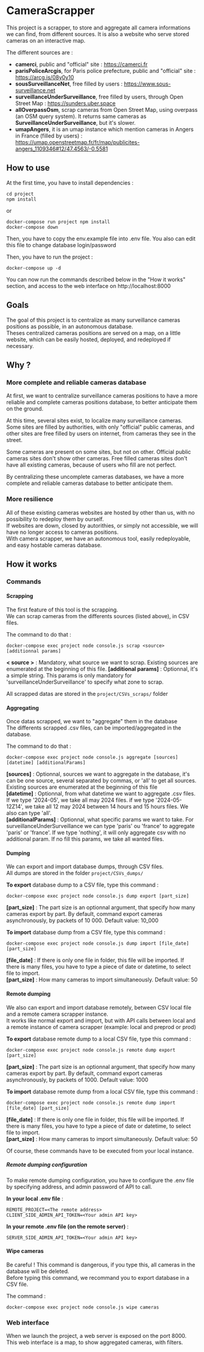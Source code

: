 # CameraScrapper

This project is a scrapper, to store and aggregate all camera informations we can find, from different sources.
It is also a website who serve stored cameras on an interactive map.

The different sources are :
  - **camerci**, public and "official" site : https://camerci.fr
  - **parisPoliceArcgis**, for Paris police prefecture, public and "official" site : https://arcg.is/08y0y10
  - **sousSurveillanceNet**, free filled by users : https://www.sous-surveillance.net
  - **surveillanceUnderSurveillance**, free filled by users, through Open Street Map : https://sunders.uber.space
  - **allOverpassOsm**, scrap cameras from Open Street Map, using overpass (an OSM query system). It returns same cameras as **SurveillanceUnderSurveillance**, but it's slower.
  - **umapAngers**, it is an umap instance which mention cameras in Angers in France (filled by users) : https://umap.openstreetmap.fr/fr/map/publicites-angers_1109346#12/47.4563/-0.5581

## How to use

At the first time, you have to install dependencies :
```
cd project
npm install
```
or
```
docker-compose run project npm install
docker-compose down
```

Then, you have to copy the env.example file into .env file. You also can edit this file to change database login/password  

Then, you have to run the project :
```
docker-compose up -d
```

You can now run the commands described below in the "How it works" section, and access to the web interface on http://localhost:8000

## Goals

The goal of this project is to centralize as many surveillance cameras positions as possible, in an autonomous database.  
Theses centralized cameras positions are served on a map, on a little website, which can be easily hosted, deployed, and redeployed if necessary.

## Why ?

### More complete and reliable cameras database

At first, we want to centralize surveillance cameras positions to have a more reliable and complete cameras positions database, to better anticipate them on the ground.

At this time, several sites exist, to localize many surveillance cameras.  
Some sites are filled by authorities, with only "official" public cameras, and other sites are free filled by users on internet, from cameras they see in the street.  

Some cameras are present on some sites, but not on other. Official public cameras sites don't show other cameras. Free filled cameras sites don't have all existing cameras, because of users who fill are not perfect.  

By centralizing these uncomplete cameras databases, we have a more complete and reliable cameras database to better anticipate them.

### More resilience

All of these existing cameras websites are hosted by other than us, with no possibility to redeploy them by ourself.  
If websites are down, closed by autorithies, or simply not accessible, we will have no longer access to cameras positions.  
With camera scrapper, we have an autonomous tool, easily redeployable, and easy hostable cameras database.  

## How it works

### Commands

#### Scrapping

The first feature of this tool is the scrapping.  
We can scrap cameras from the differents sources (listed above), in CSV files.  

The command to do that :
```
docker-compose exec project node console.js scrap <source> [additionnal params]
```
**< source >** : Mandatory, what source we want to scrap. Existing sources are enumerated at the beginning of this file.
**[additional params]** : Optionnal, it's a simple string. This params is only mandatory for 'surveillanceUnderSurveillance' to specify what zone to scrap.

All scrapped datas are stored in the `project/CSVs_scraps/` folder

#### Aggregating

Once datas scrapped, we want to "aggregate" them in the database  
The differents scrapped .csv files, can be imported/aggregated in the database.  

The command to do that :
```
docker-compose exec project node console.js aggregate [sources] [datetime] [additionalParams]
```

**[sources]** : Optionnal, sources we want to aggregate in the database, it's can be one source, several separated by commas, or 'all' to get all sources. Existing sources are enumerated at the beginning of this file  
**[datetime]** : Optionnal, from what datetime we want to aggregate .csv files. If we type '2024-05', we take all may 2024 files. if we type '2024-05-12Z14', we take all 12 may 2024 between 14 hours and 15 hours files. We also can type 'all'.  
**[additionalParams]** : Optionnal, what specific params we want to take. For surveillanceUnderSurveillance we can type 'paris' ou 'france' to aggregate 'paris' or 'france'. If we type 'nothing', it will only aggregate csv with no additional param. If no fill this params, we take all wanted files.  

#### Dumping

We can export and import database dumps, through CSV files.  
All dumps are stored in the folder `project/CSVs_dumps/`  

**To export** database dump to a CSV file, type this command :
```
docker-compose exec project node console.js dump export [part_size]
```
**[part_size]** : The part size is an optionnal argument, that specify how many cameras export by part. By default, command export cameras asynchronously, by packets of 10 000. Default value: 10_000  


**To import** database dump from a CSV file, type this command :
```
docker-compose exec project node console.js dump import [file_date] [part_size]
```
**[file_date]** : If there is only one file in folder, this file will be imported. If there is many files, you have to type a piece of date or datetime, to select file to import.  
**[part_size]** : How many cameras to import simultaneously. Default value: 50  

#### Remote dumping

We also can export and import database remotely, between CSV local file and a remote camera scrapper instance.  
It works like normal export and import, but with API calls between local and a remote instance of camera scrapper (example: local and preprod or prod)  

**To export** database remote dump to a local CSV file, type this command :
```
docker-compose exec project node console.js remote dump export [part_size]
```
**[part_size]** : The part size is an optionnal argument, that specify how many cameras export by part. By default, command export cameras asynchronously, by packets of 1000. Default value: 1000  


**To import** database remote dump from a local CSV file, type this command :
```
docker-compose exec project node console.js remote dump import [file_date] [part_size]
```
**[file_date]** : If there is only one file in folder, this file will be imported. If there is many files, you have to type a piece of date or datetime, to select file to import.  
**[part_size]** : How many cameras to import simultaneously. Default value: 50  

Of course, these commands have to be executed from your local instance.  

##### Remote dumping configuration

To make remote dumping configuration, you have to configure the .env file by specifying address, and admin password of API to call.  

**In your local .env file** :
```
REMOTE_PROJECT=<The remote address>
CLIENT_SIDE_ADMIN_API_TOKEN=<Your admin API key>
```

**In your remote .env file (on the remote server)** :
```
SERVER_SIDE_ADMIN_API_TOKEN=<Your admin API key>
```

#### Wipe cameras

Be careful ! This command is dangerous, if you type this, all cameras in the database will be deleted.   
Before typing this command, we recommand you to export database in a CSV file.  

The command :
```
docker-compose exec project node console.js wipe cameras
```

### Web interface

When we launch the project, a web server is exposed on the port 8000.  
This web interface is a map, to show aggregated cameras, with filters.
